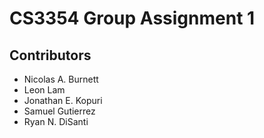 # CS3354 Group Assignment 1

## Contributors

- Nicolas A. Burnett
- Leon Lam
- Jonathan E. Kopuri
- Samuel Gutierrez
- Ryan N. DiSanti
